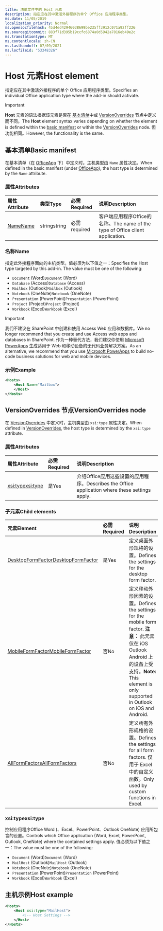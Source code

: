 ```yaml
---
title: 清单文件中的 Host 元素
description: 指定应在其中激活外接程序的单个 Office 应用程序类型。
ms.date: 11/05/2019
localization_priority: Normal
ms.openlocfilehash: 45d4ed42946038699be235ff3912c071a92ff226
ms.sourcegitcommit: 883f71d395b19ccfc6874a0d5942a7016eb49e2c
ms.translationtype: MT
ms.contentlocale: zh-CN
ms.lasthandoff: 07/09/2021
ms.locfileid: "53348326"
---
```

# <a name="host-element"></a><span data-ttu-id="27141-103">Host 元素</span><span class="sxs-lookup"><span data-stu-id="27141-103">Host element</span></span>

<span data-ttu-id="27141-104">指定应在其中激活外接程序的单个 Office 应用程序类型。</span><span class="sxs-lookup"><span data-stu-id="27141-104">Specifies an individual Office application type where the add-in should activate.</span></span>

> [!IMPORTANT]
> <span data-ttu-id="27141-105">**Host** 元素的语法根据该元素是否在 [基本清单](#basic-manifest)中或 [VersionOverrides](#versionoverrides-node) 节点中定义而不同。</span><span class="sxs-lookup"><span data-stu-id="27141-105">The **Host** element syntax varies depending on whether the element is defined within the [basic manifest](#basic-manifest) or within the [VersionOverrides](#versionoverrides-node) node.</span></span> <span data-ttu-id="27141-106">但功能相同。</span><span class="sxs-lookup"><span data-stu-id="27141-106">However, the functionality is the same.</span></span>  

## <a name="basic-manifest"></a><span data-ttu-id="27141-107">基本清单</span><span class="sxs-lookup"><span data-stu-id="27141-107">Basic manifest</span></span>

<span data-ttu-id="27141-108">在基本清单（在 [OfficeApp](officeapp.md) 下）中定义时，主机类型由 `Name` 属性决定。</span><span class="sxs-lookup"><span data-stu-id="27141-108">When defined in the basic manifest (under [OfficeApp](officeapp.md)), the host type is determined by the `Name` attribute.</span></span>

### <a name="attributes"></a><span data-ttu-id="27141-109">属性</span><span class="sxs-lookup"><span data-stu-id="27141-109">Attributes</span></span>

| <span data-ttu-id="27141-110">属性</span><span class="sxs-lookup"><span data-stu-id="27141-110">Attribute</span></span>     | <span data-ttu-id="27141-111">类型</span><span class="sxs-lookup"><span data-stu-id="27141-111">Type</span></span>   | <span data-ttu-id="27141-112">必需</span><span class="sxs-lookup"><span data-stu-id="27141-112">Required</span></span> | <span data-ttu-id="27141-113">说明</span><span class="sxs-lookup"><span data-stu-id="27141-113">Description</span></span>                                      |
|:--------------|:-------|:---------|:-------------------------------------------------|
| [<span data-ttu-id="27141-114">Name</span><span class="sxs-lookup"><span data-stu-id="27141-114">Name</span></span>](#name) | <span data-ttu-id="27141-115">string</span><span class="sxs-lookup"><span data-stu-id="27141-115">string</span></span> | <span data-ttu-id="27141-116">必需</span><span class="sxs-lookup"><span data-stu-id="27141-116">required</span></span> | <span data-ttu-id="27141-117">客户端应用程序Office的名称。</span><span class="sxs-lookup"><span data-stu-id="27141-117">The name of the type of Office client application.</span></span> |

### <a name="name"></a><span data-ttu-id="27141-118">名称</span><span class="sxs-lookup"><span data-stu-id="27141-118">Name</span></span>

<span data-ttu-id="27141-p102">指定此外接程序面向的主机类型。值必须为以下值之一：</span><span class="sxs-lookup"><span data-stu-id="27141-p102">Specifies the Host type targeted by this add-in. The value must be one of the following:</span></span>

- <span data-ttu-id="27141-121">`Document` (Word)</span><span class="sxs-lookup"><span data-stu-id="27141-121">`Document` (Word)</span></span>
- <span data-ttu-id="27141-122">`Database` (Access)</span><span class="sxs-lookup"><span data-stu-id="27141-122">`Database` (Access)</span></span>
- <span data-ttu-id="27141-123">`Mailbox` (Outlook)</span><span class="sxs-lookup"><span data-stu-id="27141-123">`Mailbox` (Outlook)</span></span>
- <span data-ttu-id="27141-124">`Notebook` (OneNote)</span><span class="sxs-lookup"><span data-stu-id="27141-124">`Notebook` (OneNote)</span></span>
- <span data-ttu-id="27141-125">`Presentation` (PowerPoint)</span><span class="sxs-lookup"><span data-stu-id="27141-125">`Presentation` (PowerPoint)</span></span>
- <span data-ttu-id="27141-126">`Project` (Project)</span><span class="sxs-lookup"><span data-stu-id="27141-126">`Project` (Project)</span></span>
- <span data-ttu-id="27141-127">`Workbook` (Excel)</span><span class="sxs-lookup"><span data-stu-id="27141-127">`Workbook` (Excel)</span></span>

> [!IMPORTANT]
> <span data-ttu-id="27141-128">我们不建议在 SharePoint 中创建和使用 Access Web 应用和数据库。</span><span class="sxs-lookup"><span data-stu-id="27141-128">We no longer recommend that you create and use Access web apps and databases in SharePoint.</span></span> <span data-ttu-id="27141-129">作为一种替代方法，我们建议你使用 [Microsoft PowerApps](https://powerapps.microsoft.com/) 生成适用于 Web 和移动设备的无代码业务解决方案。</span><span class="sxs-lookup"><span data-stu-id="27141-129">As an alternative, we recommend that you use [Microsoft PowerApps](https://powerapps.microsoft.com/) to build no-code business solutions for web and mobile devices.</span></span>

### <a name="example"></a><span data-ttu-id="27141-130">示例</span><span class="sxs-lookup"><span data-stu-id="27141-130">Example</span></span>

```xml
<Hosts>
    <Host Name="Mailbox">
    </Host>
</Hosts>
```

## <a name="versionoverrides-node"></a><span data-ttu-id="27141-131">VersionOverrides 节点</span><span class="sxs-lookup"><span data-stu-id="27141-131">VersionOverrides node</span></span>

<span data-ttu-id="27141-132">在 [VersionOverrides](versionoverrides.md) 中定义时，主机类型由 `xsi:type` 属性决定。</span><span class="sxs-lookup"><span data-stu-id="27141-132">When defined in [VersionOverrides](versionoverrides.md), the host type is determined by the `xsi:type` attribute.</span></span>

### <a name="attributes"></a><span data-ttu-id="27141-133">属性</span><span class="sxs-lookup"><span data-stu-id="27141-133">Attributes</span></span>

|  <span data-ttu-id="27141-134">属性</span><span class="sxs-lookup"><span data-stu-id="27141-134">Attribute</span></span>  |  <span data-ttu-id="27141-135">必需</span><span class="sxs-lookup"><span data-stu-id="27141-135">Required</span></span>  |  <span data-ttu-id="27141-136">说明</span><span class="sxs-lookup"><span data-stu-id="27141-136">Description</span></span>  |
|:-----|:-----|:-----|
|  [<span data-ttu-id="27141-137">xsi:type</span><span class="sxs-lookup"><span data-stu-id="27141-137">xsi:type</span></span>](#xsitype)  |  <span data-ttu-id="27141-138">是</span><span class="sxs-lookup"><span data-stu-id="27141-138">Yes</span></span>  | <span data-ttu-id="27141-139">介绍Office应用这些设置的应用程序。</span><span class="sxs-lookup"><span data-stu-id="27141-139">Describes the Office application where these settings apply.</span></span>|

### <a name="child-elements"></a><span data-ttu-id="27141-140">子元素</span><span class="sxs-lookup"><span data-stu-id="27141-140">Child elements</span></span>

|  <span data-ttu-id="27141-141">元素</span><span class="sxs-lookup"><span data-stu-id="27141-141">Element</span></span> |  <span data-ttu-id="27141-142">必需</span><span class="sxs-lookup"><span data-stu-id="27141-142">Required</span></span>  |  <span data-ttu-id="27141-143">说明</span><span class="sxs-lookup"><span data-stu-id="27141-143">Description</span></span>  |
|:-----|:-----|:-----|
|  [<span data-ttu-id="27141-144">DesktopFormFactor</span><span class="sxs-lookup"><span data-stu-id="27141-144">DesktopFormFactor</span></span>](desktopformfactor.md)    |  <span data-ttu-id="27141-145">是</span><span class="sxs-lookup"><span data-stu-id="27141-145">Yes</span></span>   |  <span data-ttu-id="27141-146">定义桌面外形规格的设置。</span><span class="sxs-lookup"><span data-stu-id="27141-146">Defines the settings for the desktop form factor.</span></span> |
|  [<span data-ttu-id="27141-147">MobileFormFactor</span><span class="sxs-lookup"><span data-stu-id="27141-147">MobileFormFactor</span></span>](mobileformfactor.md)    |  <span data-ttu-id="27141-148">否</span><span class="sxs-lookup"><span data-stu-id="27141-148">No</span></span>   |  <span data-ttu-id="27141-149">定义移动外形因素的设置。</span><span class="sxs-lookup"><span data-stu-id="27141-149">Defines the settings for the mobile form factor.</span></span> <span data-ttu-id="27141-150">**注意：** 此元素仅在 iOS Outlook Android 上的设备上受支持。</span><span class="sxs-lookup"><span data-stu-id="27141-150">**Note:** This element is only supported in Outlook on iOS and Android.</span></span> |
|  [<span data-ttu-id="27141-151">AllFormFactors</span><span class="sxs-lookup"><span data-stu-id="27141-151">AllFormFactors</span></span>](allformfactors.md)    |  <span data-ttu-id="27141-152">否</span><span class="sxs-lookup"><span data-stu-id="27141-152">No</span></span>   |  <span data-ttu-id="27141-153">定义所有外形规格的设置。</span><span class="sxs-lookup"><span data-stu-id="27141-153">Defines the settings for all form factors.</span></span> <span data-ttu-id="27141-154">仅用于 Excel 中的自定义函数。</span><span class="sxs-lookup"><span data-stu-id="27141-154">Only used by custom functions in Excel.</span></span> |

### <a name="xsitype"></a><span data-ttu-id="27141-155">xsi:type</span><span class="sxs-lookup"><span data-stu-id="27141-155">xsi:type</span></span>

<span data-ttu-id="27141-156">控制应用程序Office Word (、Excel、PowerPoint、Outlook OneNote) 应用所包含的设置。</span><span class="sxs-lookup"><span data-stu-id="27141-156">Controls which Office application (Word, Excel, PowerPoint, Outlook, OneNote) where the contained settings apply.</span></span> <span data-ttu-id="27141-157">值必须为以下值之一：</span><span class="sxs-lookup"><span data-stu-id="27141-157">The value must be one of the following:</span></span>

- <span data-ttu-id="27141-158">`Document` (Word)</span><span class="sxs-lookup"><span data-stu-id="27141-158">`Document` (Word)</span></span>
- <span data-ttu-id="27141-159">`MailHost` (Outlook)</span><span class="sxs-lookup"><span data-stu-id="27141-159">`MailHost` (Outlook)</span></span>
- <span data-ttu-id="27141-160">`Notebook` (OneNote)</span><span class="sxs-lookup"><span data-stu-id="27141-160">`Notebook` (OneNote)</span></span>
- <span data-ttu-id="27141-161">`Presentation` (PowerPoint)</span><span class="sxs-lookup"><span data-stu-id="27141-161">`Presentation` (PowerPoint)</span></span>
- <span data-ttu-id="27141-162">`Workbook` (Excel)</span><span class="sxs-lookup"><span data-stu-id="27141-162">`Workbook` (Excel)</span></span>

## <a name="host-example"></a><span data-ttu-id="27141-163">主机示例</span><span class="sxs-lookup"><span data-stu-id="27141-163">Host example</span></span>

```xml
<Hosts>
    <Host xsi:type="MailHost">
        <!-- Host Settings -->
    </Host>
</Hosts>
```
